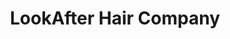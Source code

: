 ---
title: "LookAfter Hair Company"
url: /lake-saint-louis/lookafter-hair-company/
shop: Friseur
---